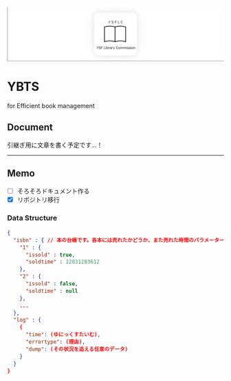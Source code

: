 ![logo](banner.png)

# YBTS

for Efficient book management

## Document

引継ぎ用に文章を書く予定です...！

---

## Memo

- [ ] そろそろドキュメント作る
- [x] リポジトリ移行

### Data Structure
```json
{
  "isbn" : { // 本の台帳です。各本には売れたかどうか、また売れた時間のパラメーターを配合しました
    "1" : {
      "issold" : true,
      "soldtime" : 12831283612
    },
    "2" : {
      "issold" : false,
      "soldtime" : null
    },
    ...
  },
  "log" : {
    {
      "time": (ゆにっくすたいむ),
      "errortype": (理由),
      "dump": (その状況を追える任意のデータ)
    }
  }
}
```
